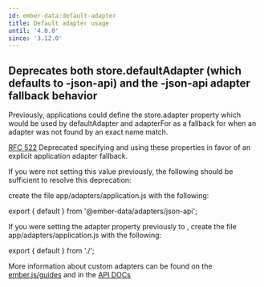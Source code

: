 ```yaml
---
id: ember-data:default-adapter
title: Default adapter usage
until: '4.0.0'
since: '3.12.0'
---
```

## Deprecates both store.defaultAdapter (which defaults to -json-api) and the -json-api adapter fallback behavior

Previously, applications could define the store.adapter property which would be used by defaultAdapter and adapterFor as a fallback for when an adapter was not found by an exact name match.

[RFC 522](https://github.com/emberjs/rfcs/pull/522) Deprecated specifying and using these properties in favor of an explicit application adapter fallback.

If you were not setting this value previously, the following should be sufficient to resolve this deprecation:

create the file app/adapters/application.js with the following:

export { default } from '@ember-data/adapters/json-api';


If you were setting the adapter property previously to <adapter-name>, create the file app/adapters/application.js with the following:

export { default } from './<adapter-name>';


 More information about custom adapters can be found on the [ember.js/guides](https://guides.emberjs.com/release/models/customizing-adapters/) and in the [API DOCs](https://api.emberjs.com/ember-data/release/modules/@ember-data%2Fadapter)
